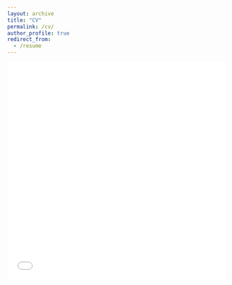 ```yaml
---
layout: archive
title: "CV"
permalink: /cv/
author_profile: true
redirect_from:
  - /resume
---
```


<iframe src="/files/CV_YoonwonJung_230729.pdf" width="100%" height="500" frameborder="no" border="0" marginwidth="0" marginheight="0"></iframe>
